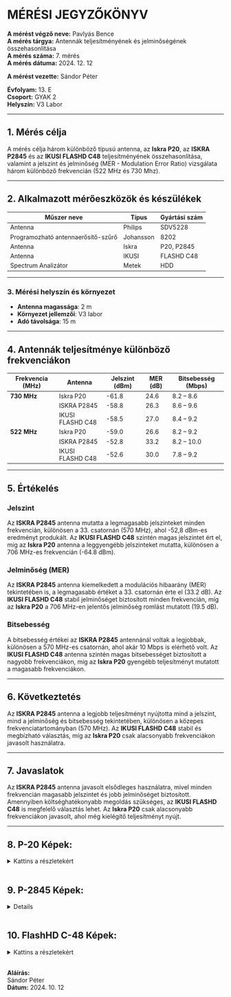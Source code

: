 # MÉRÉSI JEGYZŐKÖNYV

**A mérést végző neve:** Pavlyás Bence  
**A mérés tárgya:** Antennák teljesítményének és jelminőségének összehasonlítása  
**A mérés száma:** 7. mérés  
**A mérés dátuma:** 2024. 12. 12 

**A mérést vezette:** Sándor Péter  

**Évfolyam:** 13. E  
**Csoport:** GYAK 2  
**Helyszín:** V3 Labor  

---

## 1. Mérés célja  
A mérés célja három különböző típusú antenna, az **Iskra P20**, az **ISKRA P2845** és az **IKUSI FLASHD C48** teljesítményének összehasonlítása, valamint a jelszint és jelminőség (MER - Modulation Error Ratio) vizsgálata három különböző frekvencián (522 MHz és 730 Mhz).

---

## 2. Alkalmazott mérőeszközök és készülékek  

| Műszer neve                         | Típus       | Gyártási szám |
| ----------------------------------- | ----------- | ------------- |
| Antenna                             | Philips     |    SDV5228    |
| Programozható antennaerősítő-szűrő  | Johansson   | 8202          |
| Antenna                             | Iskra       | P20, P2845    |
| Antenna                             | IKUSI       | FLASHD C48    |
| Spectrum Analizátor                 | Metek       | HDD           |

---

### 3. **Mérési helyszín és környezet**
- **Antenna magassága**: 2 m
- **Környezet jellemzői**: V3 labor
- **Adó távolsága**: 15 m

---

## 4. Antennák teljesítménye különböző frekvenciákon

| Frekvencia (MHz) | Antenna          | Jelszint (dBm) | MER (dB) | Bitsebesség (Mbps) |
| ---------------- | ---------------- | -------------- | -------- | ------------------ |
| **730 MHz**      | Iskra P20        | -61.8          | 24.6     | 8.2 – 8.6          |
|                  | ISKRA P2845      | -58.8          | 26.3     | 8.6 – 9.6          |
|                  | IKUSI FLASHD C48 | -58.5          | 27.0     | 8.4 – 9.2          |
| **522 MHz**      | Iskra P20        | -59.0          | 26.6     | 8.2 – 9.2          |
|                  | ISKRA P2845      | -52.8          | 33.2     | 8.2 – 10.0         |
|                  | IKUSI FLASHD C48 | -52.6          | 30.0     | 7.8 – 9.2          |


---

## 5. Értékelés

### Jelszint
Az **ISKRA P2845** antenna mutatta a legmagasabb jelszinteket minden frekvencián, különösen a 33. csatornán (570 MHz), ahol -52,8 dBm-es eredményt produkált. Az **IKUSI FLASHD C48** szintén magas jelszintet ért el, míg az **Iskra P20** antenna a leggyengébb jelszinteket mutatta, különösen a 706 MHz-es frekvencián (-64.8 dBm).

### Jelminőség (MER)
Az **ISKRA P2845** antenna kiemelkedett a modulációs hibaarány (MER) tekintetében is, a legmagasabb értéket a 33. csatornán érte el (33.2 dB). Az **IKUSI FLASHD C48** stabil jelminőséget biztosított minden frekvencián, míg az **Iskra P20** a 706 MHz-en jelentős jelminőség romlást mutatott (19.5 dB).

### Bitsebesség
A bitsebesség értékei az **ISKRA P2845** antennánál voltak a legjobbak, különösen a 570 MHz-es csatornán, ahol akár 10 Mbps is elérhető volt. Az **IKUSI FLASHD C48** antenna szintén magas bitsebességet biztosított a nagyobb frekvenciákon, míg az **Iskra P20** gyengébb teljesítményt mutatott a magasabb frekvenciákon.

---

## 6. Következtetés
Az **ISKRA P2845** antenna a legjobb teljesítményt nyújtotta mind a jelszint, mind a jelminőség és bitsebesség tekintetében, különösen a közepes frekvenciatartományban (570 MHz). Az **IKUSI FLASHD C48** stabil és megbízható választás, míg az **Iskra P20** csak alacsonyabb frekvenciákon javasolt használatra.

---

## 7. Javaslatok
Az **ISKRA P2845** antenna javasolt elsődleges használatra, mivel minden frekvencián magasabb jelszintet és jobb jelminőséget biztosított. Amennyiben költséghatékonyabb megoldás szükséges, az **IKUSI FLASHD C48** is megfelelő választás lehet. Az **Iskra P20** csak alacsonyabb frekvenciákon javasolt, ahol még kielégítő teljesítményt nyújt.

---

## 8. P-20 Képek:
<details>
    <summary>Kattins a részletekért</summary>

    **522hz Mért Képek:**
    <br>
    <img src="https://raw.githubusercontent.com/PavlyasB/Meresijegyzokonyvek/refs/heads/main/7-es%20M%C3%A9r%C3%A9s/K%C3%A9pek/1.jpg"/>
    <br>
    <img src="https://raw.githubusercontent.com/PavlyasB/Meresijegyzokonyvek/refs/heads/main/7-es%20M%C3%A9r%C3%A9s/K%C3%A9pek/2.jpg"/>
    <br>
    <img src="https://raw.githubusercontent.com/PavlyasB/Meresijegyzokonyvek/refs/heads/main/7-es%20M%C3%A9r%C3%A9s/K%C3%A9pek/3.jpg"/>
---

    **730MHz Mért Képek**
    <br>
    <img src="https://raw.githubusercontent.com/PavlyasB/Meresijegyzokonyvek/refs/heads/main/7-es%20M%C3%A9r%C3%A9s/K%C3%A9pek/4.jpg"/>
    <br>
    <img src="https://raw.githubusercontent.com/PavlyasB/Meresijegyzokonyvek/refs/heads/main/7-es%20M%C3%A9r%C3%A9s/K%C3%A9pek/5.jpg"/>
    <br>
    <img src="https://raw.githubusercontent.com/PavlyasB/Meresijegyzokonyvek/refs/heads/main/7-es%20M%C3%A9r%C3%A9s/K%C3%A9pek/6.jpg"/>
---



</details>

<br>

## 9. P-2845 Képek:
<details>

    <summary>Kattins a részletekért</summary>

    **522hz Mért Képek:**
    <br>
    <img src="https://raw.githubusercontent.com/PavlyasB/Meresijegyzokonyvek/refs/heads/main/7-es%20M%C3%A9r%C3%A9s/K%C3%A9pek/7.jpg"/>
    <br>
    <img src="https://raw.githubusercontent.com/PavlyasB/Meresijegyzokonyvek/refs/heads/main/7-es%20M%C3%A9r%C3%A9s/K%C3%A9pek/8.jpg"/>
    <br>
    <img src="https://raw.githubusercontent.com/PavlyasB/Meresijegyzokonyvek/refs/heads/main/7-es%20M%C3%A9r%C3%A9s/K%C3%A9pek/9.jpg"/>
---

    **730MHz Mért Képek**
    <br>
    <img src="https://raw.githubusercontent.com/PavlyasB/Meresijegyzokonyvek/refs/heads/main/7-es%20M%C3%A9r%C3%A9s/K%C3%A9pek/10.jpg"/>
    <br>
    <img src="https://raw.githubusercontent.com/PavlyasB/Meresijegyzokonyvek/refs/heads/main/7-es%20M%C3%A9r%C3%A9s/K%C3%A9pek/11.jpg"/>
    <br>
    <img src="https://raw.githubusercontent.com/PavlyasB/Meresijegyzokonyvek/refs/heads/main/7-es%20M%C3%A9r%C3%A9s/K%C3%A9pek/12.jpg"/>
---

  

</details>

<br>

## 10. FlashHD C-48 Képek:
<details>
    <summary>Kattins a részletekért</summary>

    **522Mhz Mért Képek:**
    <br>
    <img src="https://raw.githubusercontent.com/PavlyasB/Meresijegyzokonyvek/refs/heads/main/7-es%20M%C3%A9r%C3%A9s/K%C3%A9pek/13.jpg"/>
    <br>
    <img src="https://raw.githubusercontent.com/PavlyasB/Meresijegyzokonyvek/refs/heads/main/7-es%20M%C3%A9r%C3%A9s/K%C3%A9pek/14.jpg"/>
    <br>
    <img src="https://raw.githubusercontent.com/PavlyasB/Meresijegyzokonyvek/refs/heads/main/7-es%20M%C3%A9r%C3%A9s/K%C3%A9pek/15.jpg"/>
---

    **730MHz Mért Képek**
    <br>
    <img src="https://raw.githubusercontent.com/PavlyasB/Meresijegyzokonyvek/refs/heads/main/7-es%20M%C3%A9r%C3%A9s/K%C3%A9pek/16.jpg"/>
    <br>
    <img src="https://raw.githubusercontent.com/PavlyasB/Meresijegyzokonyvek/refs/heads/main/7-es%20M%C3%A9r%C3%A9s/K%C3%A9pek/17.jpg"/>
    <br>
    <img src="https://raw.githubusercontent.com/PavlyasB/Meresijegyzokonyvek/refs/heads/main/7-es%20M%C3%A9r%C3%A9s/K%C3%A9pek/18.jpg"/>
---


</details>


<br>




**Aláírás:**  
Sándor Péter  
**Dátum:** 2024. 10. 12

